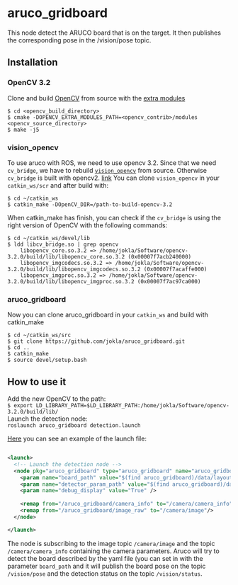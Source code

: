 # aruco_gridboard
This node detect the ARUCO board that is on the target. It then publishes the corresponding pose in the /vision/pose topic.

## Installation
### OpenCV 3.2
Clone and build [OpenCV](https://github.com/opencv/opencv) from source with the [extra modules](https://github.com/opencv/opencv_contrib) 
```
$ cd <opencv_build_directory>
$ cmake -DOPENCV_EXTRA_MODULES_PATH=<opencv_contrib>/modules <opencv_source_directory>
$ make -j5
```
### vision_opencv
To use aruco with ROS, we need to use opencv 3.2. Since that we need `cv_bridge`, we have to rebuild [`vision_opencv`](https://github.com/ros-perception/vision_opencv) from source. Otherwise `cv_bridge` is built with opencv2. [link](http://stackoverflow.com/questions/37561156/how-to-correctly-link-opencv3-under-ros-indigo-using-cmake)
You can clone  `vision_opencv` in your `catkin_ws/scr` and after build with:
```
$ cd ~/catkin_ws
$ catkin_make -DOpenCV_DIR=/path-to-build-opencv-3.2
```

When catkin_make has finish, you can check if the `cv_bridge` is using the right version of OpenCV with the following commands:

```
$ cd ~/catkin_ws/devel/lib
$ ldd libcv_bridge.so | grep opencv
	libopencv_core.so.3.2 => /home/jokla/Software/opencv-3.2.0/build/lib/libopencv_core.so.3.2 (0x00007f7acb240000)
	libopencv_imgcodecs.so.3.2 => /home/jokla/Software/opencv-3.2.0/build/lib/libopencv_imgcodecs.so.3.2 (0x00007f7acaffe000)
	libopencv_imgproc.so.3.2 => /home/jokla/Software/opencv-3.2.0/build/lib/libopencv_imgproc.so.3.2 (0x00007f7ac97ca000)
```


### aruco_gridboard
Now you can clone aruco_gridboard in your `catkin_ws` and build with catkin_make
```
$ cd ~/catkin_ws/src
$ git clone https://github.com/jokla/aruco_gridboard.git
$ cd ..
$ catkin_make
$ source devel/setup.bash
```

## How to use it
Add the new OpenCV to the path:   
`$ export LD_LIBRARY_PATH=$LD_LIBRARY_PATH:/home/jokla/Software/opencv-3.2.0/build/lib/`   
Launch the detection node:   
`roslaunch aruco_gridboard detection.launch`

[Here](https://github.com/jokla/aruco_gridboard/blob/master/launch/detection.launch) you can see an example of the launch file:
```xml

<launch>  
  <!-- Launch the detection node -->
  <node pkg="aruco_gridboard" type="aruco_gridboard" name="aruco_gridboard" output="screen" >
    <param name="board_path" value="$(find aruco_gridboard)/data/layout.yaml" />
    <param name="detector_param_path" value="$(find aruco_gridboard)/data/detector_params.yml" />
    <param name="debug_display" value="True" />
   
    <remap from="/aruco_gridboard/camera_info" to="/camera/camera_info"/>
    <remap from="/aruco_gridboard/image_raw" to="/camera/image"/>
  </node>

</launch>


```
The node is subscribing to the image topic `/camera/image` and the topic `/camera/camera_info` containing the camera parameters. Aruco will try to detect the board described by the yaml file (you can set in with the parameter `board_path` and it will publish the board pose on the topic `/vision/pose` and the detection status on the topic `/vision/status`. 



